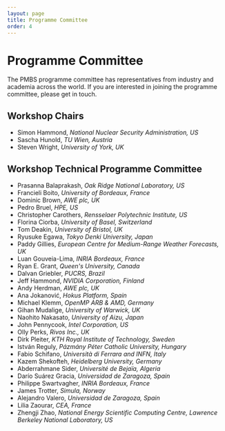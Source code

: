 ```yaml
---
layout: page
title: Programme Committee
order: 4
---
```


Programme Committee
===================

The PMBS programme committee has representatives from industry and academia across the world.
If you are interested in joining the programme committee, please get in touch.

Workshop Chairs
---------------

* Simon Hammond, _National Nuclear Security Administration, US_
* Sascha Hunold, _TU Wien, Austria_
* Steven Wright, _University of York, UK_

Workshop Technical Programme Committee
------------------------------------

* Prasanna Balaprakash, _Oak Ridge National Laboratory, US_
* Francieli Boito, _University of Bordeaux, France_
* Dominic Brown, _AWE plc, UK_
* Pedro Bruel, _HPE, US_
* Christopher Carothers, _Rensselaer Polytechnic Institute, US_
* Florina Ciorba, _University of Basel, Switzerland_
* Tom Deakin, _University of Bristol, UK_
* Ryusuke Egawa, _Tokyo Denki University, Japan_
* Paddy Gillies, _European Centre for Medium-Range Weather Forecasts, UK_
* Luan Gouveia-Lima, _INRIA Bordeaux, France_
* Ryan E. Grant, _Queen's University, Canada_
* Dalvan Griebler, _PUCRS, Brazil_
* Jeff Hammond, _NVIDIA Corporation, Finland_
* Andy Herdman, _AWE plc, UK_
* Ana Jokanović, _Hokus Platform, Spain_
* Michael Klemm, _OpenMP ARB & AMD, Germany_
* Gihan Mudalige, _University of Warwick, UK_
* Naohito Nakasato, _University of Aizu, Japan_
* John Pennycook, _Intel Corporation, US_
* Olly Perks, _Rivos Inc., UK_
* Dirk Pleiter, _KTH Royal Institute of Technology, Sweden_
* István Reguly, _Pázmány Péter Catholic University, Hungary_
* Fabio Schifano, _Università di Ferrara and INFN, Italy_
* Kazem Shekofteh, _Heidelberg University, Germany_
* Abderrahmane Sider, _Université de Bejaïa, Algeria_
* Darío Suárez Gracia, _Universidad de Zaragoza, Spain_
* Philippe Swartvagher, _INRIA Bordeaux, France_
* James Trotter, _Simula, Norway_
* Alejandro Valero, _Universidad de Zaragoza, Spain_
* Lilia Zaourar, _CEA, France_
* Zhengji Zhao, _National Energy Scientific Computing Centre, Lawrence Berkeley National Laboratory, US_


